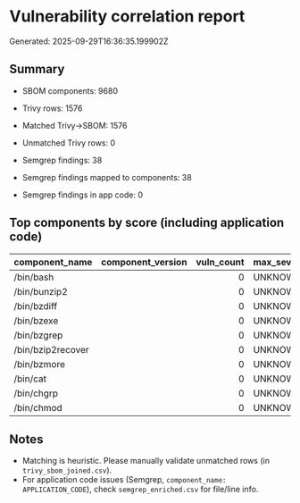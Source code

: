 # Vulnerability correlation report
Generated: 2025-09-29T16:36:35.199902Z

## Summary
- SBOM components: 9680
- Trivy rows: 1576
- Matched Trivy->SBOM: 1576
- Unmatched Trivy rows: 0


- Semgrep findings: 38

- Semgrep findings mapped to components: 38

- Semgrep findings in app code: 0


## Top components by score (including application code)

| component_name    | component_version   |   vuln_count | max_severity   |   score | cve_list   |
|:------------------|:--------------------|-------------:|:---------------|--------:|:-----------|
| /bin/bash         |                     |            0 | UNKNOWN        |       1 |            |
| /bin/bunzip2      |                     |            0 | UNKNOWN        |       1 |            |
| /bin/bzdiff       |                     |            0 | UNKNOWN        |       1 |            |
| /bin/bzexe        |                     |            0 | UNKNOWN        |       1 |            |
| /bin/bzgrep       |                     |            0 | UNKNOWN        |       1 |            |
| /bin/bzip2recover |                     |            0 | UNKNOWN        |       1 |            |
| /bin/bzmore       |                     |            0 | UNKNOWN        |       1 |            |
| /bin/cat          |                     |            0 | UNKNOWN        |       1 |            |
| /bin/chgrp        |                     |            0 | UNKNOWN        |       1 |            |
| /bin/chmod        |                     |            0 | UNKNOWN        |       1 |            |


## Notes
- Matching is heuristic. Please manually validate unmatched rows (in `trivy_sbom_joined.csv`).
- For application code issues (Semgrep, `component_name: APPLICATION_CODE`), check `semgrep_enriched.csv` for file/line info.
